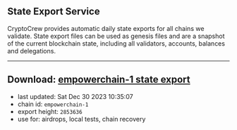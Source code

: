 ## State Export Service
CryptoCrew provides automatic daily state exports for all chains we validate. State export files can be used as genesis files and are a snapshot of the current blockchain state, including all validators, accounts, balances and delegations.

---
**Download: [empowerchain-1 state export](https://dl.ccvalidators.com/SERVICE/empowerchain/empowerchain-1_export_2853636.json)**
---

- last updated: Sat Dec 30 2023 10:35:07
- chain id: `empowerchain-1`
- export height: `2853636`
- use for: airdrops, local tests, chain recovery
